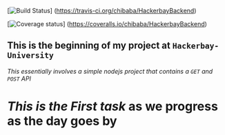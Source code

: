 [![Build Status](https://travis-ci.org/chibaba/HackerbayBackend.svg?branch=task3)]
(https://travis-ci.org/chibaba/HackerbayBackend)

[![Coverage status](https://coveralls.io/chibaba/HackerbayBackend.svg?branch=task3)]
(https://coveralls.io/chibaba/HackerbayBackend)


## This is the beginning of my project at `Hackerbay-University`
_This essentially involves a simple nodejs project that contains a `GET` and `POST` API_
# *This is the First task* as we progress as the day goes by